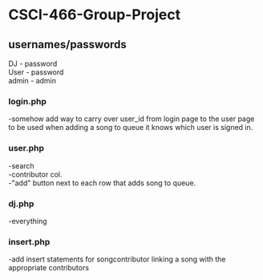 # CSCI-466-Group-Project

## usernames/passwords
DJ - password \
User - password \
admin - admin 


### login.php
-somehow add way to carry over user_id from login page to the user page to be used when adding a song to queue it knows which user is signed in.
### user.php
-search \
-contributor col. \
-"add" button next to each row that adds song to queue.
### dj.php
-everything
### insert.php
-add insert statements for songcontributor linking a song with the appropriate contributors 
